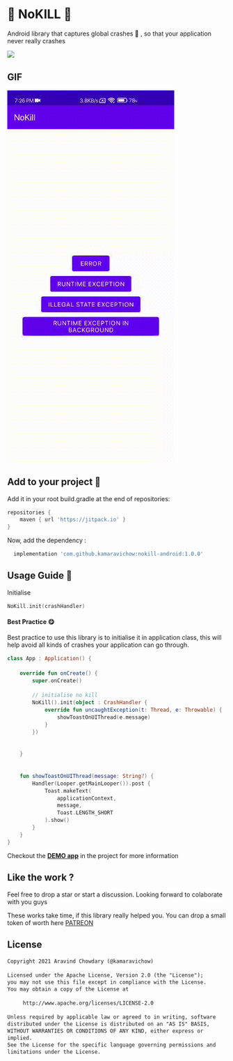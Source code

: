 # 📵 NoKILL 🔪
Android library that captures global crashes 🦀 , so that your application never really crashes

[![](https://jitpack.io/v/kamaravichow/nokill-android.svg)](https://jitpack.io/#kamaravichow/nokill-android)

## GIF

![Sample](demo.gif)

## Add to your project 📇

Add it in your root build.gradle at the end of repositories:

```groovy
repositories {
    maven { url 'https://jitpack.io' }
}
 ```
Now, add the dependency :
```groovy
  implementation 'com.github.kamaravichow:nokill-android:1.0.0'
```

## Usage Guide 🤠

Initialise 
```kotlin
NoKill.init(crashHandler)
 ```
 
#### Best Practice 😋

Best practice to use this library is to initialise it in application class, this will help avoid all kinds of crashes your application can go through.

```kotlin
class App : Application() {

    override fun onCreate() {
        super.onCreate()

        // initialise no kill
        NoKill().init(object : CrashHandler {
            override fun uncaughtException(t: Thread, e: Throwable) {
                showToastOnUIThread(e.message)
            }
        })


    }


    fun showToastOnUIThread(message: String?) {
        Handler(Looper.getMainLooper()).post {
            Toast.makeText(
                applicationContext,
                message,
                Toast.LENGTH_SHORT
            ).show()
        }
    }
}
```
Checkout the [**DEMO app**](https://github.com/kamaravichow/nokill-android/tree/main/app/src/main/java/me/aravi/packages/nokill) in the project for more information 
  
## Like the work ?
Feel free to drop a star or start a discussion. Looking forward to colaborate with you guys

These works take time, if this library really helped you. You can drop a small token of worth here [PATREON](https://www.patreon.com/kamaravichow?fan_landing=true)

## License

```
Copyright 2021 Aravind Chowdary (@kamaravichow)

Licensed under the Apache License, Version 2.0 (the "License");
you may not use this file except in compliance with the License.
You may obtain a copy of the License at

     http://www.apache.org/licenses/LICENSE-2.0

Unless required by applicable law or agreed to in writing, software
distributed under the License is distributed on an "AS IS" BASIS,
WITHOUT WARRANTIES OR CONDITIONS OF ANY KIND, either express or implied.
See the License for the specific language governing permissions and
limitations under the License.
```




